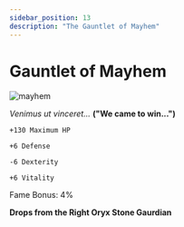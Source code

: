 ```yaml
---
sidebar_position: 13
description: "The Gauntlet of Mayhem"
---
```


# Gauntlet of Mayhem

![mayhem](http://i.imgur.com/4qiS7JN.png)

*Venimus ut vinceret...* **("We came to win...")**

    +130 Maximum HP
    
    +6 Defense
    
    -6 Dexterity
    
    +6 Vitality
    
Fame Bonus: 4% 

**Drops from the Right Oryx Stone Gaurdian**
